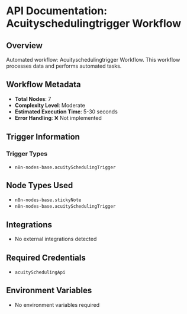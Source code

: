 # API Documentation: Acuityschedulingtrigger Workflow

## Overview
Automated workflow: Acuityschedulingtrigger Workflow. This workflow processes data and performs automated tasks.

## Workflow Metadata
- **Total Nodes**: 7
- **Complexity Level**: Moderate
- **Estimated Execution Time**: 5-30 seconds
- **Error Handling**: ❌ Not implemented

## Trigger Information
### Trigger Types
- `n8n-nodes-base.acuitySchedulingTrigger`

## Node Types Used
- `n8n-nodes-base.stickyNote`
- `n8n-nodes-base.acuitySchedulingTrigger`

## Integrations
- No external integrations detected

## Required Credentials
- `acuitySchedulingApi`

## Environment Variables
- No environment variables required
